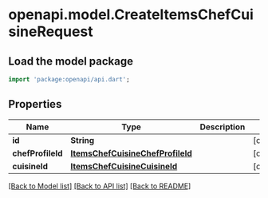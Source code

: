 # openapi.model.CreateItemsChefCuisineRequest

## Load the model package
```dart
import 'package:openapi/api.dart';
```

## Properties
Name | Type | Description | Notes
------------ | ------------- | ------------- | -------------
**id** | **String** |  | [optional] 
**chefProfileId** | [**ItemsChefCuisineChefProfileId**](ItemsChefCuisineChefProfileId.md) |  | [optional] 
**cuisineId** | [**ItemsChefCuisineCuisineId**](ItemsChefCuisineCuisineId.md) |  | [optional] 

[[Back to Model list]](../README.md#documentation-for-models) [[Back to API list]](../README.md#documentation-for-api-endpoints) [[Back to README]](../README.md)


